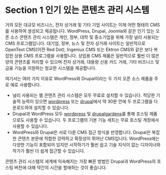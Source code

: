 # Section 1 인기 있는 콘텐츠 관리 시스템

거의 모든 대규모 비즈니스, 전자 상거래 및 기타 기업 사이트는 이제 어떤 형태의 CMS를 사용하여 생성되고 제공됩니다. WordPress, Drupal, Joomla와 같은 인기 있는 오픈 소스 콘텐츠 관리 시스템은 개인, 정부, 대학 및 중소기업을 위해 가장 널리 사용되는 CMS 프로그램입니다. 대기업, 정부, 뉴스 및 전자 상거래 사이트는 일반적으로 OpenText CMS(이전 Red Dot), Ingeniux CMS 또는 Ektron CMS와 같은 보다 복잡한 상용 CMS 프로그램을 사용합니다. 상업용 CMS 제품은 일반적으로 훨씬 더 많은 양의 콘텐츠를 처리할 수 있으며 전자 상거래, 대용량 신용 카드 거래, 기타 비즈니스 및 금융 기능을 지원하는 정교한 시스템을 제공합니다.

여기서는 여러 가지 이유로 WordPress와 Drupal이라는 두 가지 오픈 소스 제품을 주로 예로 사용합니다.

- 널리 사용되는 웹 콘텐츠 관리 시스템은 모두 무료로 설치할 수 있습니다. 적당한 기술적 능력이 있으면 [wordpress](http://wordpress.org/) 또는 [drupal](http://drupal.org)에서 약 30분 안에 두 프로그램을 다운로드하여 설치할 수 있습니다.
- Drupal과 WordPress 모두 [wordpress](http://wordpress.com/) 및 [drupalgardens](http://drupalgardens.com)를 통해 호스팅 제품으로도 사용할 수 있습니다. 두 프로그램의 기본 기능 세트는 무료 호스팅 계정에서 사용할 수 있습니다.
- WordPress와 Drupal은 서로 다른 CMS 접근 방식을 반영합니다. Drupal은 복잡한 콘텐츠 본문에 적합한 강력하고 확장성이 뛰어난 CMS입니다. WordPress에는 다양한 기능이 포함되어 있지만 시작하기가 훨씬 쉽고 기술 지식이 없는 디자이너와 작가가 훨씬 더 쉽게 접근할 수 있습니다.

콘텐츠 관리 시스템의 세계에 익숙해지는 가장 빠른 방법인 Drupal과 WordPress의 호스팅 버전에 대해 약간의 시간을 할애하는 것이 좋습니다.
